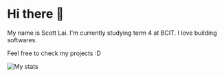 # Hi there 👋

My name is Scott Lai. I'm currently studying term 4 at BCIT.
I love building softwares.

Feel free to check my projects :D

![My stats](https://github-readme-stats.vercel.app/api?username=scottdlai&show_icons=true&count_private=true)
